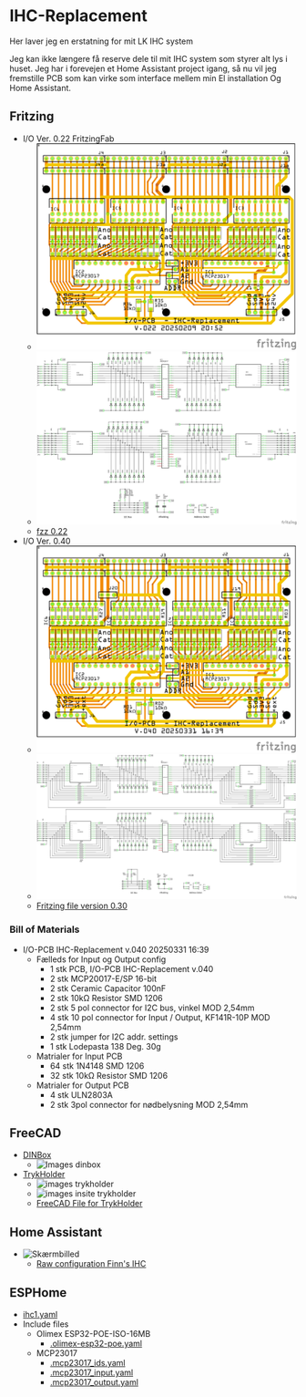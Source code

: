 # IHC-Replacement

Her laver jeg en erstatning for mit LK IHC system

Jeg kan ikke længere få reserve dele til mit IHC system som styrer alt lys i huset. 
Jeg har i forevejen et Home Assistant project igang, så nu vil jeg fremstille PCB som kan virke som interface mellem min El installation Og Home Assistant.

## Fritzing

* I/O Ver. 0.22 FritzingFab
  * ![PCB 0.22](./Fritzing/IO-PCB/FritzingFab_v_0.22/Input_Board_021_pcb.png)
  * ![schem 0.22](./Fritzing/IO-PCB/FritzingFab_v_0.22/Input_Board_021_schem.png)
  * [fzz 0.22](./Fritzing/IO-PCB/FritzingFab_v_0.22/Input_Board_022.fzz)
* I/O Ver. 0.40 
  * ![PCB 0.40](./Fritzing/IO-PCB/v_0.4.0/Input_Board_040_pcb.png )
  * ![schem 0.40](./Fritzing/IO-PCB/v_0.4.0/Input_Board_040_schem.png)
  * [Fritzing file version 0.30](./Fritzing/IO-PCB/v_0.4.0/Input_Board_040.fzz)

### Bill of Materials

* I/O-PCB IHC-Replacement v.040 20250331 16:39
  * Fælleds for Input og Output config
    * 1 stk PCB, I/O-PCB IHC-Replacement v.040
    * 2 stk MCP20017-E/SP 16-bit
    * 2 stk Ceramic Capacitor 100nF
    * 2 stk 10kΩ Resistor SMD 1206
    * 2 stk 5 pol connector for I2C bus, vinkel MOD 2,54mm
    * 4 stk 10 pol connector for Input / Output, KF141R-10P MOD 2,54mm
    * 2 stk jumper for I2C addr. settings
    * 1 stk Lodepasta 138 Deg. 30g
  * Matrialer for Input PCB
    * 64 stk 1N4148 SMD 1206
    * 32 stk 10kΩ Resistor SMD 1206
  * Matrialer for Output PCB
    * 4 stk ULN2803A
    * 2 stk 3pol connector for nødbelysning MOD 2,54mm

## FreeCAD

* [DINBox ](./FreeCAD/DINBox_002.FCStd)
  * ![Images dinbox](./FreeCAD/Images/Skærmbillede%20fra%202024-12-03%2021-47-26.png)
* [TrykHolder](./FreeCAD/TrykHolder/Trykholder_v4.FCStd)
  * ![images trykholder](./FreeCAD/TrykHolder/Images/Skærmbillede%20fra%202025-03-21%2016-08-51.png)
  * ![images insite trykholder](./FreeCAD/TrykHolder/Images/Skærmbillede%20fra%202025-03-21%2016-20-50.png)
  * [FreeCAD File for TrykHolder](./FreeCAD/TrykHolder/Trykholder_v4.FCStd)

## Home Assistant

* ![Skærmbilled](./HomeAssistant/Images/Skærmbillede%20fra%202025-03-30%2011-12-03.png)
  * [Raw configuration Finn's IHC](./HomeAssistant/RawConfigurationFinnsIHC.yaml)

## ESPHome

* [ihc1.yaml](./ESPHome/ihc1.yaml)
* Include files
  * Olimex ESP32-POE-ISO-16MB
    * [.olimex-esp32-poe.yaml](./ESPHome/Includes/ESP32/.olimex-esp32-poe.yaml)
  * MCP23017
    * [.mcp23017_ids.yaml](./ESPHome/Includes/MCP23017/.mcp23017_ids.yaml)
    * [.mcp23017_input.yaml](./ESPHome/Includes/MCP23017/.mcp23017_input.yaml)
    * [.mcp23017_output.yaml](./ESPHome/Includes/MCP23017/.mcp23017_output.yaml)
